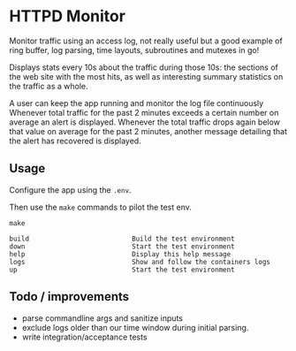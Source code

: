 # HTTPD Monitor 

Monitor traffic using an access log, not really useful but a good example of ring buffer, log parsing, time layouts, subroutines and mutexes in go!

Displays stats every 10s about the traffic during those 10s: the sections of the web site with the most hits, as well as interesting summary statistics on the traffic as a whole. 

A user can keep the app running and monitor the log file continuously Whenever total traffic for the past 2 minutes exceeds a certain number on average an alert is displayed. Whenever the total traffic drops again below that value on average for the past 2 minutes, another message detailing that the alert has recovered is displayed. 

## Usage

Configure the app using the `.env`.

Then use the `make` commands to pilot the test env.

```
make

build                          Build the test environment
down                           Start the test environment
help                           Display this help message
logs                           Show and follow the containers logs
up                             Start the test environment
```

## Todo / improvements
- parse commandline args and sanitize inputs
- exclude logs older than our time window during initial parsing.
- write integration/acceptance tests

